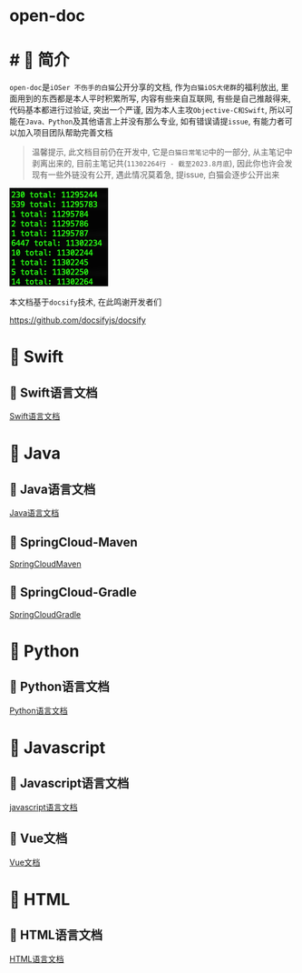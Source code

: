 # open-doc

# # 🍎 简介

`open-doc`是`iOSer 不伤手的白猫`公开分享的文档, 作为`白猫iOS大佬群`的福利放出, 里面用到的东西都是本人平时积累所写, 内容有些来自互联网, 有些是自己推敲得来, 代码基本都进行过验证, 突出一个严谨, 因为本人主攻`Objective-C和Swift`, 所以可能在`Java、Python`及其他语言上并没有那么专业, 如有错误请提`issue`, 有能力者可以加入项目团队帮助完善文档

> 温馨提示, 此文档目前仍在开发中, 它是`白猫日常笔记`中的一部分, 从主笔记中剥离出来的, 目前主笔记共(`11302264行 - 截至2023.8月底`), 因此你也许会发现有一些外链没有公开, 遇此情况莫着急, 提issue, 白猫会逐步公开出来

![](images/Pasted%20image%2020230818132727.png)

本文档基于`docsify`技术, 在此鸣谢开发者们

https://github.com/docsifyjs/docsify

# 🍎 Swift

## 🌲 Swift语言文档

[Swift语言文档](0-language/swift/swift.md)

# 🍎 Java

## 🌲 Java语言文档

[Java语言文档](0-language/java/java.md)

## 🌲 SpringCloud-Maven

[SpringCloudMaven](1-framework/java/spring/springcloud/SpringCloudMaven/SpringCloudMaven.md)

## 🌲 SpringCloud-Gradle

[SpringCloudGradle](1-framework/java/spring/springcloud/SpringCloudGradle/SpringCloudGradle.md)

# 🍎 Python

## 🌲 Python语言文档

[Python语言文档](0-language/python/python.md)

# 🍎 Javascript

## 🌲 Javascript语言文档

[javascript语言文档](0-language/javascript/javascript.md)

## 🌲 Vue文档

[Vue文档](1-framework/javascript/vue/vue.md)

# 🍎 HTML

## 🌲 HTML语言文档

[HTML语言文档](0-language/html/html.md)
